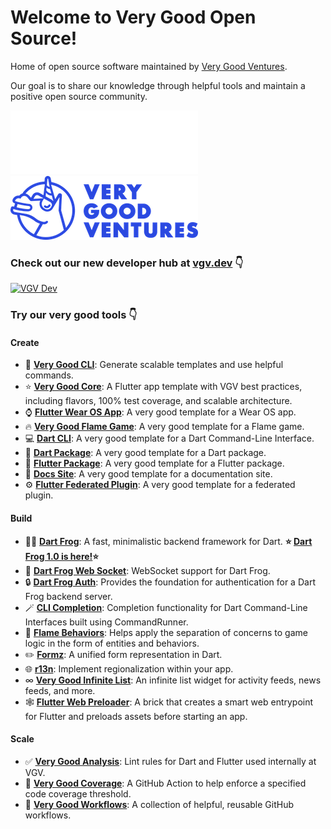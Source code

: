 # Welcome to Very Good Open Source! 
Home of open source software maintained by [Very Good Ventures][vgv_github_link].

Our goal is to share our knowledge through helpful tools and maintain a positive open source community. 

[![Very Good Ventures][logo_white]][very_good_ventures_link_dark]
[![Very Good Ventures][logo_black]][very_good_ventures_link_light]

### Check out our new developer hub at [vgv.dev](https://vgv.dev) 👇
<a href="https://vgv.dev"><img src="https://uploads-ssl.webflow.com/6411eefb77ffb6a6ae487cc6/642a874a1c682718912e0a4e_opengraph.png" alt="VGV Dev" width="500"/></a>

### Try our very good tools 👇
#### Create
- 🦄 **[Very Good CLI][vgcli]**: Generate scalable templates and use helpful commands.
- ⭐️ **[Very Good Core][vgc]**: A Flutter app template with VGV best practices, including flavors, 100% test coverage, and scalable architecture.
- ⌚ **[Flutter Wear OS App][wearos]**: A very good template for a Wear OS app.
- 🔥 **[Very Good Flame Game][flamegame]**: A very good template for a Flame game.
- 💻 **[Dart CLI][dartcli]**: A very good template for a Dart Command-Line Interface.
- 🎯 **[Dart Package][dartpkg]**: A very good template for a Dart package.
- 🦋 **[Flutter Package][flutterpkg]**: A very good template for a Flutter package.
- 📝 **[Docs Site][docsite]**: A very good template for a documentation site.
- ⚙️ **[Flutter Federated Plugin][vgplugin]**: A very good template for a federated plugin.

#### Build
- 🎯🐸 **[Dart Frog][df]**: A fast, minimalistic backend framework for Dart. **⭐ [Dart Frog 1.0 is here!](https://verygood.ventures/blog/dart-frog-1-0-release)⭐**
- 🔌 **[Dart Frog Web Socket][df_sockets]**: WebSocket support for Dart Frog.
- 🔒 **[Dart Frog Auth][df_auth]**: Provides the foundation for authentication for a Dart Frog backend server.
- 🪄 **[CLI Completion][cli_completion]**: Completion functionality for Dart Command-Line Interfaces built using CommandRunner. 
- 🏓 **[Flame Behaviors][fb]**: Helps apply the separation of concerns to game logic in the form of entities and behaviors.
- ✏️ **[Formz][formz]**: A unified form representation in Dart.
- 🌐 **[r13n][rn]**: Implement regionalization within your app.
- ∞ **[Very Good Infinite List][infinlist]**: An infinite list widget for activity feeds, news feeds, and more. 
- 🕸️ **[Flutter Web Preloader][web_preloader]**: A brick that creates a smart web entrypoint for Flutter and preloads assets before starting an app.

#### Scale
- ✅ **[Very Good Analysis][vga]**: Lint rules for Dart and Flutter used internally at VGV.
- 🧪 **[Very Good Coverage][vgcov]**: A GitHub Action to help enforce a specified code coverage threshold. 
- 💼 **[Very Good Workflows][vgw]**: A collection of helpful, reusable GitHub workflows.

[logo_black]: https://raw.githubusercontent.com/VGVentures/very_good_brand/main/styles/README/vgv_logo_black.png#gh-light-mode-only
[logo_white]: https://raw.githubusercontent.com/VGVentures/very_good_brand/main/styles/README/vgv_logo_white.png#gh-dark-mode-only
[very_good_ventures_link_dark]: https://verygood.ventures#gh-dark-mode-only
[very_good_ventures_link_light]: https://verygood.ventures#gh-light-mode-only
[vgv_github_link]: https://github.com/VGVentures
[oss_team]: https://verygood.ventures/blog/tooling-and-open-source-team
[df]: https://github.com/verygoodopensource/dart_frog
[vgcli]: https://github.com/VeryGoodOpenSource/very_good_cli
[fb]: https://github.com/VeryGoodOpenSource/flame_behaviors
[vgc]: https://github.com/VeryGoodOpenSource/very_good_core
[vga]: https://github.com/verygoodopensource/very_good_analysis
[vgcov]: https://github.com/verygoodopensource/very_good_coverage
[vgw]: https://github.com/VeryGoodOpenSource/very_good_workflows
[rn]: https://github.com/VeryGoodOpenSource/r13n
[dartcli]: https://github.com/VeryGoodOpenSource/very_good_dart_cli
[docsite]: https://github.com/VeryGoodOpenSource/very_good_docs_site
[dartpkg]: https://github.com/VeryGoodOpenSource/very_good_dart_package
[flutterpkg]: https://github.com/VeryGoodOpenSource/very_good_flutter_package
[formz]: https://github.com/VeryGoodOpenSource/formz
[infinlist]: https://github.com/VeryGoodOpenSource/very_good_infinite_list
[vgplugin]: https://github.com/VeryGoodOpenSource/very_good_flutter_plugin
[flamegame]: https://github.com/VeryGoodOpenSource/very_good_flame_game
[cli_completion]: https://github.com/VeryGoodOpenSource/cli_completion
[df_sockets]: https://github.com/VeryGoodOpenSource/dart_frog/tree/main/packages/dart_frog_web_socket
[wearos]: https://github.com/VeryGoodOpenSource/very_good_wear_app
[web_preloader]: https://github.com/VeryGoodOpenSource/flutter_web_preloader
[df_auth]: https://github.com/VeryGoodOpenSource/dart_frog/tree/main/packages/dart_frog_auth
